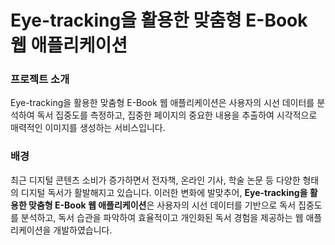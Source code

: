 # Eye-tracking을 활용한 맞춤형 E-Book 웹 애플리케이션
### 프로젝트 소개
Eye-tracking을 활용한 맞춤형 E-Book 웹 애플리케이션은 사용자의 시선 데이터를 분석하여 독서 집중도를 측정하고, 집중한 페이지의 중요한 내용을 추출하여 시각적으로 매력적인 이미지를 생성하는 서비스입니다. 

### 배경
최근 디지털 콘텐츠 소비가 증가하면서 전자책, 온라인 기사, 학술 논문 등 다양한 형태의 디지털 독서가 활발해지고 있습니다. 이러한 변화에 발맞추어,
**Eye-tracking을 활용한 맞춤형 E-Book 웹 애플리케이션**은 사용자의 시선 데이터를 기반으로 독서 집중도를 분석하고, 
독서 습관을 파악하여 효율적이고 개인화된 독서 경험을 제공하는 웹 애플리케이션을 개발하였습니다.

